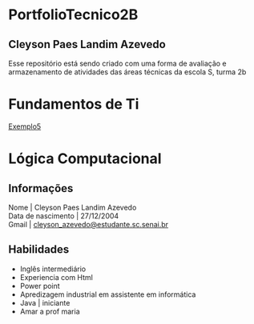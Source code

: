 
# PortfolioTecnico2B
## Cleyson Paes Landim Azevedo

Esse repositório está sendo criado com uma forma de avaliação e armazenamento de atividades das áreas técnicas da escola S, turma 2b

# Fundamentos de Ti

[Exemplo5](FundamentosTi/Exemplo5.sh)

# Lógica Computacional

## Informações
Nome | Cleyson Paes Landim Azevedo <br>
Data de nascimento | 27/12/2004 <br>
Gmail | cleyson_azevedo@estudante.sc.senai.br


## Habilidades
* Inglês intermediário
* Experiencia com Html 
* Power point
* Apredizagem industrial em assistente em informática
* Java | iniciante
* Amar a prof maria

